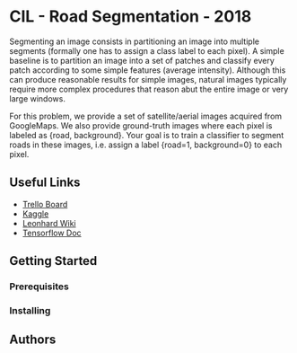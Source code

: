 # CIL - Road Segmentation - 2018

Segmenting an image consists in partitioning an image into multiple segments (formally one has to assign a class label to each pixel). A simple baseline is to partition an image into a set of patches and classify every patch according to some simple features (average intensity). Although this can produce reasonable results for simple images, natural images typically require more complex procedures that reason abut the entire image or very large windows.

For this problem, we provide a set of satellite/aerial images acquired from GoogleMaps. We also provide ground-truth images where each pixel is labeled as {road, background}. Your goal is to train a classifier to segment roads in these images, i.e. assign a label {road=1, background=0} to each pixel.

## Useful Links
* [Trello Board](https://trello.com/b/D4NLabKT/cil)
* [Kaggle](https://www.kaggle.com/c/cil-road-segmentation-2018)
* [Leonhard Wiki](https://scicomp.ethz.ch/wiki/Getting_started_with_clusters)
* [Tensorflow Doc](https://www.tensorflow.org/api_docs/python/)

## Getting Started


### Prerequisites


### Installing



## Authors
